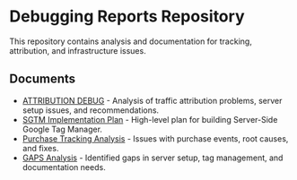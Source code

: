 # Debugging Reports Repository

This repository contains analysis and documentation for tracking, attribution, and infrastructure issues.

## Documents

- [ATTRIBUTION DEBUG](ATTRIBUTION_DEBUG.md) - Analysis of traffic attribution problems, server setup issues, and recommendations.
- [SGTM Implementation Plan](sgtm_plan.md) - High-level plan for building Server-Side Google Tag Manager.
- [Purchase Tracking Analysis](purchase-tracking.md) - Issues with purchase events, root causes, and fixes.
- [GAPS Analysis](GAPS.md) - Identified gaps in server setup, tag management, and documentation needs.
